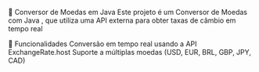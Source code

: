 💱 Conversor de Moedas em Java
Este projeto é um Conversor de Moedas com Java , que utiliza uma API externa para obter taxas de câmbio em tempo real

🚀 Funcionalidades
Conversão em tempo real usando a API ExchangeRate.host
Suporte a múltiplas moedas (USD, EUR, BRL, GBP, JPY, CAD)
